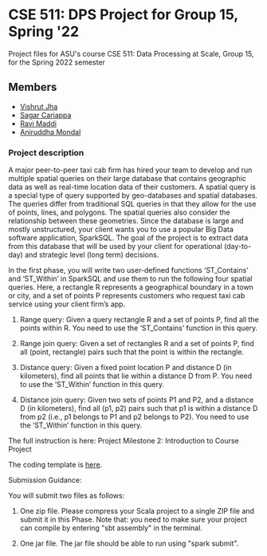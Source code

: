 # CSE 511: DPS Project for Group 15, Spring '22

Project files for ASU's course CSE 511: Data Processing at Scale, Group 15, for the Spring 2022 semester

## Members

- [Vishrut Jha](mailto:vkjha@asu.edu)
- [Sagar Cariappa](mailto:skuppand@asu.edu)
- [Ravi Maddi](mailto:rmaddi1@asu.edu)
- [Aniruddha Mondal](mailto:amondal8@asu.edu)

### Project description

A major peer-to-peer taxi cab firm has hired your team to develop and run multiple spatial queries on their large database that contains geographic data as well as real-time location data of their customers. A spatial query is a special type of query supported by geo-databases and spatial databases. The queries differ from traditional SQL queries in that they allow for the use of points, lines, and polygons. The spatial queries also consider the relationship between these geometries. Since the database is large and mostly unstructured, your client wants you to use a popular Big Data software application, SparkSQL. The goal of the project is to extract data from this database that will be used by your client for operational (day-to-day) and strategic level (long term) decisions.

In the first phase, you will write two user-defined functions ‘ST_Contains’ and ‘ST_Within’ in SparkSQL and use them to run the following four spatial queries. Here, a rectangle R represents a geographical boundary in a town or city, and a set of points P represents customers who request taxi cab service using your client firm’s app.

1. Range query: Given a query rectangle R and a set of points P, find all the points within R. You need to use the ‘ST_Contains’ function in this query.

2. Range join query: Given a set of rectangles R and a set of points P, find all (point, rectangle) pairs such that the point is within the rectangle.

3. Distance query: Given a fixed point location P and distance D (in kilometers), find all points that lie within a distance D from P. You need to use the ‘ST_Within’ function in this query.

4. Distance join query: Given two sets of points P1 and P2, and a distance D (in kilometers), find all (p1, p2) pairs such that p1 is within a distance D from p2 (i.e., p1 belongs to P1 and p2 belongs to P2). You need to use the ‘ST_Within’ function in this query.

The full instruction is here: Project Milestone 2: Introduction to Course Project

The coding template is [here](https://github.com/jiayuasu/CSE512-Project-Phase2-Template).

Submission Guidance:

You will submit two files as follows:

1. One zip file. Please compress your Scala project to a single ZIP file and submit it in this Phase. Note that: you need to make sure your project can compile by entering "sbt assembly" in the terminal.

2. One jar file. The jar file should be able to run using "spark submit".
